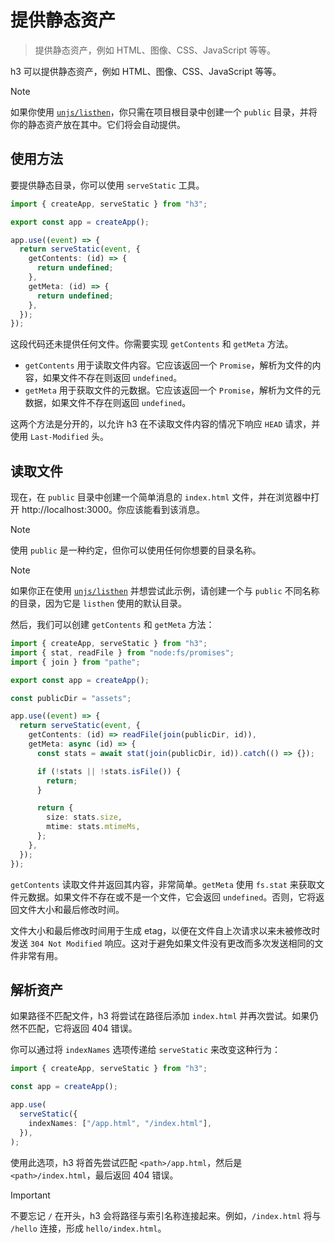 # 提供静态资产

> 提供静态资产，例如 HTML、图像、CSS、JavaScript 等等。

h3 可以提供静态资产，例如 HTML、图像、CSS、JavaScript 等等。

> [!NOTE]
> 如果你使用 [`unjs/listhen`](https://listhen.unjs.io)，你只需在项目根目录中创建一个 `public` 目录，并将你的静态资产放在其中。它们将会自动提供。

## 使用方法

要提供静态目录，你可以使用 `serveStatic` 工具。

```ts
import { createApp, serveStatic } from "h3";

export const app = createApp();

app.use((event) => {
  return serveStatic(event, {
    getContents: (id) => {
      return undefined;
    },
    getMeta: (id) => {
      return undefined;
    },
  });
});
```

这段代码还未提供任何文件。你需要实现 `getContents` 和 `getMeta` 方法。

- `getContents` 用于读取文件内容。它应该返回一个 `Promise`，解析为文件的内容，如果文件不存在则返回 `undefined`。
- `getMeta` 用于获取文件的元数据。它应该返回一个 `Promise`，解析为文件的元数据，如果文件不存在则返回 `undefined`。

这两个方法是分开的，以允许 h3 在不读取文件内容的情况下响应 `HEAD` 请求，并使用 `Last-Modified` 头。

## 读取文件

现在，在 `public` 目录中创建一个简单消息的 `index.html` 文件，并在浏览器中打开 http://localhost:3000。你应该能看到该消息。

> [!NOTE]
> 使用 `public` 是一种约定，但你可以使用任何你想要的目录名称。

> [!NOTE]
> 如果你正在使用 [`unjs/listhen`](https://listhen.unjs.io) 并想尝试此示例，请创建一个与 `public` 不同名称的目录，因为它是 `listhen` 使用的默认目录。

然后，我们可以创建 `getContents` 和 `getMeta` 方法：

```ts
import { createApp, serveStatic } from "h3";
import { stat, readFile } from "node:fs/promises";
import { join } from "pathe";

export const app = createApp();

const publicDir = "assets";

app.use((event) => {
  return serveStatic(event, {
    getContents: (id) => readFile(join(publicDir, id)),
    getMeta: async (id) => {
      const stats = await stat(join(publicDir, id)).catch(() => {});

      if (!stats || !stats.isFile()) {
        return;
      }

      return {
        size: stats.size,
        mtime: stats.mtimeMs,
      };
    },
  });
});
```

`getContents` 读取文件并返回其内容，非常简单。`getMeta` 使用 `fs.stat` 来获取文件元数据。如果文件不存在或不是一个文件，它会返回 `undefined`。否则，它将返回文件大小和最后修改时间。

文件大小和最后修改时间用于生成 etag，以便在文件自上次请求以来未被修改时发送 `304 Not Modified` 响应。这对于避免如果文件没有更改而多次发送相同的文件非常有用。

## 解析资产

如果路径不匹配文件，h3 将尝试在路径后添加 `index.html` 并再次尝试。如果仍然不匹配，它将返回 404 错误。

你可以通过将 `indexNames` 选项传递给 `serveStatic` 来改变这种行为：

```ts
import { createApp, serveStatic } from "h3";

const app = createApp();

app.use(
  serveStatic({
    indexNames: ["/app.html", "/index.html"],
  }),
);
```

使用此选项，h3 将首先尝试匹配 `<path>/app.html`，然后是 `<path>/index.html`，最后返回 404 错误。

> [!IMPORTANT]
> 不要忘记 `/` 在开头，h3 会将路径与索引名称连接起来。例如，`/index.html` 将与 `/hello` 连接，形成 `hello/index.html`。
